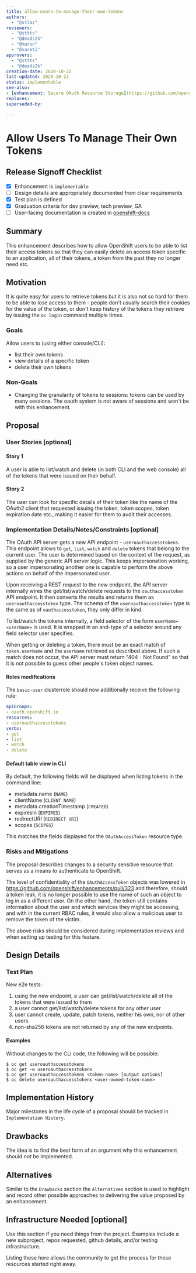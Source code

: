 ```yaml
---
title: allow-users-to-manage-their-own-tokens
authors:
  - "@stlaz"
reviewers:
  - "@sttts"
  - "@deads2k"
  - "@marun"
  - "@vareti"
approvers:
  - "@sttts"
  - "@deads2k"
creation-date: 2020-10-22
last-updated: 2020-10-22
status: implementable
see-also:
- [enhancement: Secure OAuth Resource Storage](https://github.com/openshift/enhancements/pull/323)
replaces:
superseded-by:

---
```


# Allow Users To Manage Their Own Tokens

## Release Signoff Checklist

- [x] Enhancement is `implementable`
- [ ] Design details are appropriately documented from clear requirements
- [x] Test plan is defined
- [x] Graduation criteria for dev preview, tech preview, GA
- [ ] User-facing documentation is created in [openshift-docs](https://github.com/openshift/openshift-docs/)

## Summary

This enhancement describes how to allow OpenShift users to be able to list their
access tokens so that they can easily delete an access token specific to an
application, all of their tokens, a token from the past they no longer need etc.

## Motivation

It is quite easy for users to retrieve tokens but it is also not so hard
for them to be able to lose access to them - people don't usually search
their cookies for the value of the token, or don't keep history of the
tokens they retrieve by issuing the `oc login` command multiple times.

### Goals

Allow users to (using either console/CLI):
- list their own tokens
- view details of a specific token
- delete their own tokens

### Non-Goals

- Changing the granularity of tokens to sessions: tokens can be used by many sessions.
  The oauth system is not aware of sessions and won't be with this enhancement.

## Proposal

### User Stories [optional]

#### Story 1
A user is able to list/watch and delete (in both CLI and the web console) all of
the tokens that were issued on their behalf.

#### Story 2
The user can look for specific details of their token like the name of the OAuth2
client that requested issuing the token, token scopes, token expiration date etc.,
making it easier for them to  audit their accesses.

### Implementation Details/Notes/Constraints [optional]

The OAuth API server gets a new API endpoint - `useroauthaccesstokens`. This endpoint
allows to `get`, `list`, `watch` and `delete` tokens that belong to the current user.
The user is determined based on the context of the request, as supplied by the generic
API server logic. This keeps impersonation working, so a user impersonating another
one is capable to perform the above actions on behalf of the impersonated user.

Upon receiving a REST request to the new endpoint, the API server internally
wires the get/list/watch/delete requests to the `oauthaccesstoken` API endpoint.
It then converts the results and returns them as `useroauthaccesstoken` type.
The schema of the `useroauthaccesstoken` type is the same as of `oauthaccesstoken`,
they only differ in kind.

To list/watch the tokens internally, a field selector of the form `userName=<userName>`
is used. It is wrapped in an and-type of a selector around any field selector
user specifies.

When getting or deleting a token, there must be an exact match of `token.userName`
and the `userName` retrieved as described above. If such a match does not occur,
the API server must return "404 - Not Found" so that it is not possible to guess
other people's token object names.

#### Roles modifications

The `basic-user` clusterrole should now additionally receive the following rule:

```yaml
apiGroups:
- oauth.openshift.io
resources:
- useroauthaccesstokens
verbs:
- get
- list
- watch
- delete
```

#### Default table view in CLI

By default, the following fields will be displayed when listing tokens in the
command line:

- metadata.name (`NAME`)
- clientName (`CLIENT NAME`)
- metadata.creationTimestamp (`CREATED`)
- expiresIn (`EXPIRES`)
- redirectURI (`REDIRECT URI`)
- scopes (`SCOPES`)

This matches the fields displayed for the `OAuthAccessToken` resource type.

### Risks and Mitigations

The proposal describes changes to a security sensitive resource that serves
as a means to authenticate to OpenShift.

The level of confidentiality of the `OAuthAccessToken` objects was lowered in
https://github.com/openshift/enhancements/pull/323 and therefore, should a
token leak, it is no longer possible to use the name of such an object to
log in as a different user. On the other hand, the token still contains
information about the user and which services they might be accessing, and
with in the current RBAC rules, it would also allow a malicious user to
remove the token of the victim.

The above risks should be considered during implementation reviews and when
setting up testing for this feature.

## Design Details

### Test Plan

New e2e tests:
1. using the new endpoint, a user can get/list/watch/delete all of the tokens that were issued to them
2. a user cannot get/list/watch/delete tokens for any other user
3. user cannot create, update, patch tokens, neither his own, nor of other users.
4. non-sha256 tokens are not returned by any of the new endpoints.

#### Examples

Without changes to the CLI code, the following will be possible:

```console
$ oc get useroauthaccesstokens
$ oc get -w useroauthaccesstokens
$ oc get useroauthaccesstokens <token-name> [output options]
$ oc delete useroauthaccesstokens <user-owned-token-name>
```

## Implementation History

Major milestones in the life cycle of a proposal should be tracked in `Implementation
History`.

## Drawbacks

The idea is to find the best form of an argument why this enhancement should _not_ be implemented.

## Alternatives

Similar to the `Drawbacks` section the `Alternatives` section is used to
highlight and record other possible approaches to delivering the value proposed
by an enhancement.

## Infrastructure Needed [optional]

Use this section if you need things from the project. Examples include a new
subproject, repos requested, github details, and/or testing infrastructure.

Listing these here allows the community to get the process for these resources
started right away.
